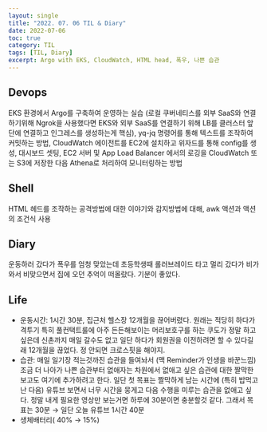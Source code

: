 ```yaml
---
layout: single
title: "2022. 07. 06 TIL & Diary"
date: 2022-07-06
toc: true
category: TIL
tags: [TIL, Diary]
excerpt: Argo with EKS, CloudWatch, HTML head, 폭우, 나쁜 습관
---
```


## Devops  
EKS 환경에서 Argo를 구축하여 운영하는 실습 (로컬 쿠버네티스를 외부 SaaS와 연결하기위해 Ngrok을 사용했다면 EKS와 외부 SaaS를 연결하기 위해 LB를 클러스터 앞단에 연결하고 인그레스를 생성하는게 핵심), yq-jq 명령어를 통해 텍스트를 조작하여 커밋하는 방법, CloudWatch 에이전트를 EC2에 설치하고 위자드를 통해 config를 생성, 대시보드 셋팅, EC2 서버 및 App Load Balancer 에서의 로깅을 CloudWatch 또는 S3에 저장한 다음 Athena로 처리하여 모니터링하는 방법

## Shell  
HTML 헤드를 조작하는 공격방법에 대한 이야기와 감지방법에 대해, awk 액션과 액션의 조건식 사용

## Diary  
운동하러 갔다가 폭우를 엄청 맞았는데 초등학생때 롤러브레이드 타고 멀리 갔다가 비가 와서 비맞으면서 집에 오던 추억이 떠올랐다. 기분이 좋았다.

## Life  
* 운동시간: 1시간 30분, 집근처 헬스장 12개월을 끊어버렸다. 원래는 적당히 하다가 격투기 특히 풀컨택트룰에 아주 든든해보이는 머리보호구를 하는 쿠도가 정말 하고 싶은데 신촌까지 매일 갈수도 없고 일단 하다가 회원권을 이전하려면 할 수 있다길래 12개월을 끊었다. 정 안되면 크로스핏을 해야지.
* 습관: 매일 일기장 적는것까진 습관을 들여놔서 (맥 Reminder가 인생을 바꾼느낌) 조금 더 나아가 나쁜 습관부터 없애자는 차원에서 없애고 싶은 습관에 대한 짤막한 보고도 여기에 추가하려고 한다. 일단 첫 목표는 짤막하게 남는 시간에 (특히 밥먹고 난 다음) 유튜브 보면서 너무 시간을 뭉게고 다음 수행을 미루는 습관을 없애고 싶다. 정말 내게 필요한 영상만 보는거면 하루에 30분이면 충분할것 같다. 그래서 목표는 30분 → 일단 오늘 유튜브 1시간 40분
* 생체배터리( 40% → 15%)
  